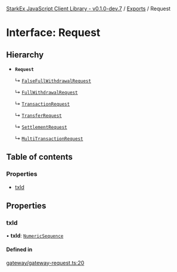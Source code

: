[StarkEx JavaScript Client Library - v0.1.0-dev.7](../README.md) / [Exports](../modules.md) / Request

# Interface: Request

## Hierarchy

- **`Request`**

  ↳ [`FalseFullWithdrawalRequest`](FalseFullWithdrawalRequest.md)

  ↳ [`FullWithdrawalRequest`](FullWithdrawalRequest.md)

  ↳ [`TransactionRequest`](TransactionRequest.md)

  ↳ [`TransferRequest`](TransferRequest.md)

  ↳ [`SettlementRequest`](SettlementRequest.md)

  ↳ [`MultiTransactionRequest`](MultiTransactionRequest.md)

## Table of contents

### Properties

- [txId](Request.md#txid)

## Properties

### txId

• **txId**: [`NumericSequence`](../modules.md#numericsequence)

#### Defined in

[gateway/gateway-request.ts:20](https://github.com/starkware-libs/starkex-js/blob/d7a28bb/src/lib/gateway/gateway-request.ts#L20)
